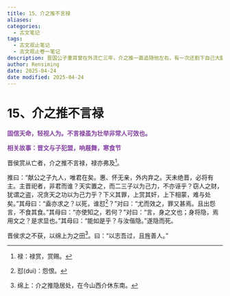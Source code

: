 ```yaml
---
title: 15、介之推不言禄
aliases: 
categories:
  - 古文笔记
tags:
  - 古文观止笔记
  - 古文观止卷一笔记
description: 晋国公子重耳曾在外流亡三年，介之推一直追随他左右，有一次还割下自己大腿上的肉为重耳充饥。后来，重耳返回晋国，登上了王位，他就是晋文公。晋文公为表彰有功之臣，对他们进行了封赏，唯独介之推没有获得封赏，而他也没有主动向文公邀功。此文通过介之推与母亲的一番话，表现了介之推耿介廉洁的情操。
author: Rensiming
date: 2025-04-24
date modified: 2025-04-24
---
```


# 15、介之推不言禄

<span style="color: #843fa1;">**固信天命，轻视人为。不言禄虽为壮举非常人可效也。**</span>

<span style="color: #843fa1;">**相关故事：晋文与子犯盟，响屐舞，寒食节**</span>

晋侯赏从亡者，介之推不言禄，禄亦弗及[^1]。

推曰：“献公之子九人，唯君在矣。惠、怀无亲，外内弃之。天未绝晋，必将有主。主晋祀者，非君而谁？天实置之，而二三子以为己力，不亦诬乎？窃人之财，犹谓之盗，况贪天之功以为己力乎？下义其罪，上赏其奸，上下相蒙，难与处矣。”其母曰：“盍亦求之？以死，谁怼[^2]？”对曰：“尤而效之，罪又甚焉。且出怨言，不食其食。”其母曰：“亦使知之，若何？”对曰：“言，身之文也；身将隐，焉用文之？是求显也。”其母曰：“能如是乎？与汝偕隐。”遂隐而死。

晋侯求之不获，以绵上为之田[^3]。曰：“以志吾过，且旌善人。”

[^1]:禄：禄赏，赏赐。

[^2]:怼(duì)：怨恨。

[^3]:绵上：介之推隐居处，在今山西介休东南。
